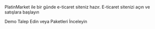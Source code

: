 PlatinMarket ile bir günde e-ticaret siteniz hazır.
E-ticaret sitenizi açın ve satışlara başlayın

Demo Talep Edin veya Paketleri İnceleyin
